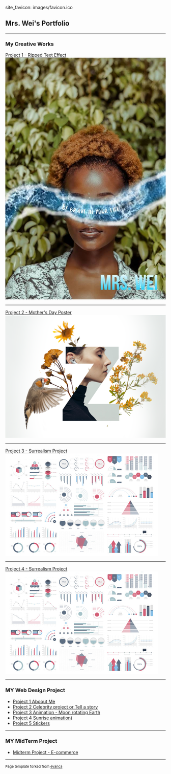 site_favicon: images/favicon.ico

## Mrs. Wei's Portfolio

---

### My Creative Works 

[Project 1 - Ripped Text Effect](/sample_page)
<img src="images/ripped_text_graphic.jpg?raw=true"/>

---
[Project 2 - Mother's Day Poster ](/pdf/sample_presentation.pdf)
<img src="images/ecard.png?raw=true"/>

---
[Project 3 - Surrealism Project](http://example.com/)
<img src="images/dummy_thumbnail.jpg?raw=true"/>

---

[Project 4 - Surrealism Project](http://example.com/)
<img src="images/dummy_thumbnail.jpg?raw=true"/>

---
### MY Web Design Project

- [Project 1 Aboout Me](https://trinket.io/html/68eebc3f88)
- [Project 2 Celebrity project or Tell a story](https://trinket.io/html/d8245fc6e7)
- [Project 3 Animation - Moon rotating Earth](https://trinket.io/html/05888d580b)
- [Project 4 Sunrise animation](https://trinket.io/html/7ee70ebc5c))
- [Project 5 Stickers](https://trinket.io/html/e019d6755d)
---
### MY MidTerm Project

- [Midterm Project - E-commerce](https://spaces.w3schools.com/)

---
<p style="font-size:11px">Page template forked from <a href="https://github.com/evanca/quick-portfolio">evanca</a></p>
<!-- Remove above link if you don't want to attibute -->
